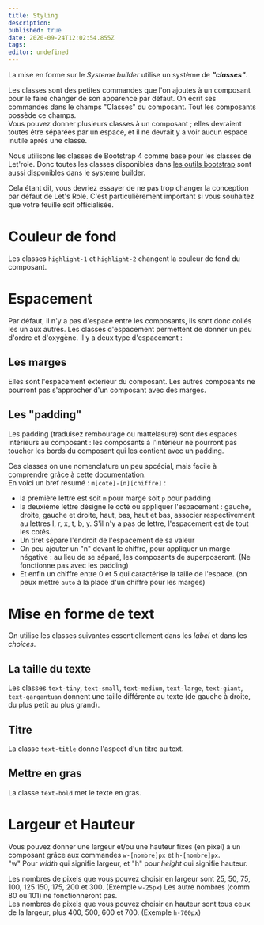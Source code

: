 ```yaml
---
title: Styling
description: 
published: true
date: 2020-09-24T12:02:54.855Z
tags: 
editor: undefined
---
```


La mise en forme sur le *Systeme builder* utilise un système de **_"classes"_**.

Les classes sont des petites commandes que l'on ajoutes à un composant pour le faire changer de son apparence par défaut. On écrit ses commandes dans le champs "Classes" du composant. Tout les composants possède ce champs.  
Vous pouvez donner plusieurs classes à un composant ; elles devraient toutes être séparées par un espace, et il ne devrait y a voir aucun espace inutile après une classe.

Nous utilisons les classes de Bootstrap 4 comme base pour les classes de Let'role. Donc toutes les classes disponibles dans [les outils bootstrap](https://getbootstrap.com/docs/4.4/utilities/spacing/) sont aussi disponibles dans le systeme builder.

Cela étant dit, vous devriez essayer de ne pas trop changer la conception par défaut de Let's Role. C'est particulièrement important si vous souhaitez que votre feuille soit officialisée.

# Couleur de fond
Les classes `highlight-1` et `highlight-2` changent la couleur de fond du composant.

# Espacement
Par défaut, il n'y a pas d'espace entre les composants, ils sont donc collés les un aux autres. Les classes d'espacement permettent de donner un peu d'ordre et d'oxygène.
Il y a deux type d'espacement :
## Les marges
Elles sont l'espacement exterieur du composant. Les autres composants ne pourront pas s'approcher d'un composant avec des marges.
## Les "padding"
Les padding (traduisez rembourage ou mattelasure) sont des espaces intérieurs au composant : les composants à l'intérieur ne pourront pas toucher les bords du composant qui les contient avec un padding.

Ces classes on une nomenclature un peu spcécial, mais facile à comprendre grâce à cette [documentation](https://getbootstrap.com/docs/4.4/utilities/spacing/).  
En voici un bref résumé : `m[coté]-[n][chiffre]` :
* la première lettre est soit `m` pour marge soit `p` pour padding  
* la deuxième lettre désigne le coté ou appliquer l'espacement : gauche, droite, gauche et droite, haut, bas, haut et bas, associer respectivement au lettres l, r, x, t, b, y. S'il n'y a pas de lettre, l'espacement est de tout les cotés.
* Un tiret sépare l'endroit de l'espacement de sa valeur
* On peu ajouter un "n" devant le chiffre, pour appliquer un marge négative : au lieu de se séparé, les composants de superposeront. (Ne fonctionne pas avec les padding)
* Et enfin un chiffre entre 0 et 5 qui caractérise la taille de l'espace. (on peux mettre `auto` à la place d'un chiffre pour les marges)

# Mise en forme de text
On utilise les classes suivantes essentiellement dans les *label* et dans les *choices*.
## La taille du texte
Les classes `text-tiny`, `text-small`, `text-medium`, `text-large`, `text-giant`, `text-gargantuan` donnent une taille différente au texte (de gauche à droite, du plus petit au plus grand).

## Titre
La classe `text-title` donne l'aspect d'un titre au text.

## Mettre en gras
La classe `text-bold` met le texte en gras.

# Largeur et Hauteur
Vous pouvez donner une largeur et/ou une hauteur fixes (en pixel) à un composant grâce aux commandes `w-[nombre]px` et `h-[nombre]px`.  
"w" Pour *width* qui signifie largeur, et "h" pour *height* qui signifie hauteur.

Les nombres de pixels que vous pouvez choisir en largeur sont 25, 50, 75, 100, 125 150, 175, 200 et 300. (Exemple `w-25px`) Les autre nombres (comm 80 ou 101) ne fonctionneront pas.  
Les nombres de pixels que vous pouvez choisir en hauteur sont tous ceux de la largeur, plus 400, 500, 600 et 700. (Exemple `h-700px`)
